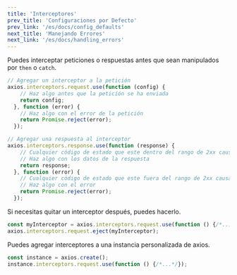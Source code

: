 ```yaml
---
title: 'Interceptores'
prev_title: 'Configuraciones por Defecto'
prev_link: '/es/docs/config_defaults'
next_title: 'Manejando Errores'
next_link: '/es/docs/handling_errors'
---
```


Puedes interceptar peticiones o respuestas antes que sean manipulados por `then` o `catch`. 

```js
// Agregar un interceptor a la petición
axios.interceptors.request.use(function (config) {
    // Haz algo antes que la petición se ha enviada
    return config;
  }, function (error) {
    // Haz algo con el error de la petición
    return Promise.reject(error);
  });

// Agregar una respuesta al interceptor
axios.interceptors.response.use(function (response) {
    // Cualquier código de estado que este dentro del rango de 2xx causa la ejecución de esta función 
    // Haz algo con los datos de la respuesta
    return response;
  }, function (error) {
    // Cualquier código de estado que este fuera del rango de 2xx causa la ejecución de esta función
    // Haz algo con el error
    return Promise.reject(error);
  });
```

Si necesitas quitar un interceptor después, puedes hacerlo.

```js
const myInterceptor = axios.interceptors.request.use(function () {/*...*/});
axios.interceptors.request.eject(myInterceptor);
```

Puedes agregar interceptores a una instancia personalizada de axios.

```js
const instance = axios.create();
instance.interceptors.request.use(function () {/*...*/});
```